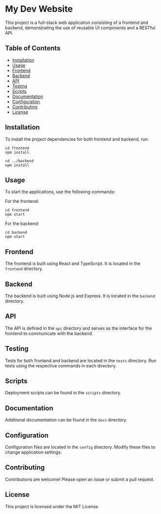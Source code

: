 # My Dev Website

This project is a full-stack web application consisting of a frontend and backend, demonstrating the use of reusable UI components and a RESTful API.

## Table of Contents

- [Installation](#installation)
- [Usage](#usage)
- [Frontend](#frontend)
- [Backend](#backend)
- [API](#api)
- [Testing](#testing)
- [Scripts](#scripts)
- [Documentation](#documentation)
- [Configuration](#configuration)
- [Contributing](#contributing)
- [License](#license)

## Installation

To install the project dependencies for both frontend and backend, run:

```
cd frontend
npm install

cd ../backend
npm install
```

## Usage

To start the applications, use the following commands:

For the frontend:

```
cd frontend
npm start
```

For the backend:

```
cd backend
npm start
```

## Frontend

The frontend is built using React and TypeScript. It is located in the `frontend` directory.

## Backend

The backend is built using Node.js and Express. It is located in the `backend` directory.

## API

The API is defined in the `api` directory and serves as the interface for the frontend to communicate with the backend.

## Testing

Tests for both frontend and backend are located in the `tests` directory. Run tests using the respective commands in each directory.

## Scripts

Deployment scripts can be found in the `scripts` directory.

## Documentation

Additional documentation can be found in the `docs` directory.

## Configuration

Configuration files are located in the `config` directory. Modify these files to change application settings.

## Contributing

Contributions are welcome! Please open an issue or submit a pull request.

## License

This project is licensed under the MIT License.